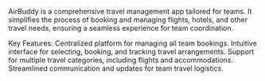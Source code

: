 AirBuddy is a comprehensive travel management app tailored for teams. It simplifies the process of booking and managing flights, hotels, and other travel needs, ensuring a seamless experience for team coordination.

Key Features:
Centralized platform for managing all team bookings.
Intuitive interface for selecting, booking, and tracking travel arrangements.
Support for multiple travel categories, including flights and accommodations.
Streamlined communication and updates for team travel logistics.
